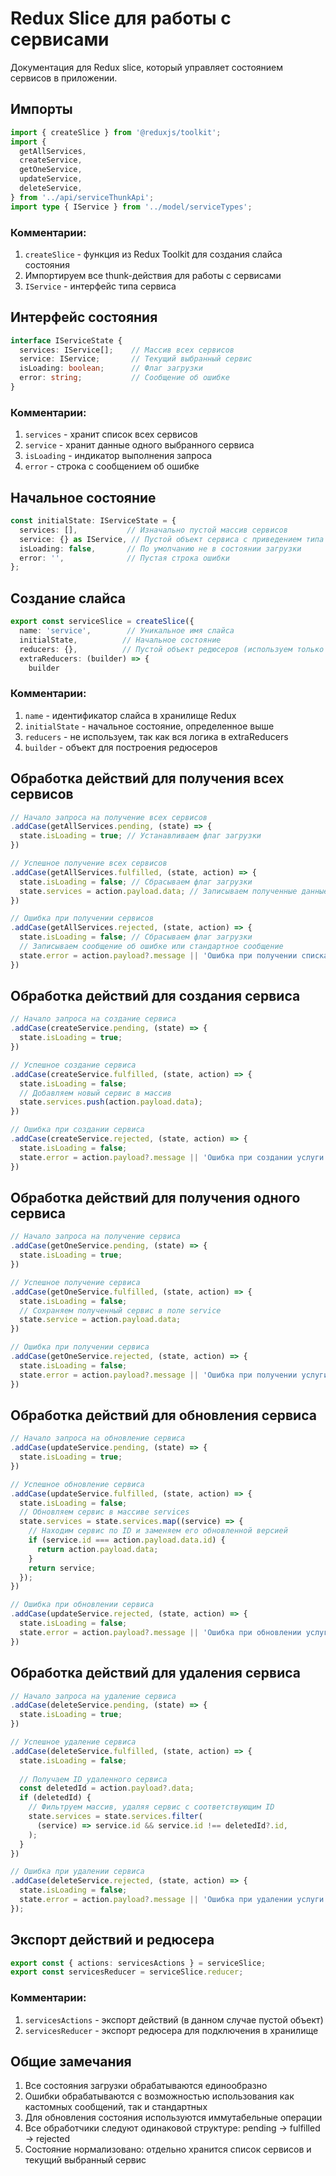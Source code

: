 # Redux Slice для работы с сервисами

Документация для Redux slice, который управляет состоянием сервисов в приложении.

## Импорты

```typescript
import { createSlice } from '@reduxjs/toolkit';
import {
  getAllServices,
  createService,
  getOneService,
  updateService,
  deleteService,
} from '../api/serviceThunkApi';
import type { IService } from '../model/serviceTypes';
```

### Комментарии:
1. `createSlice` - функция из Redux Toolkit для создания слайса состояния
2. Импортируем все thunk-действия для работы с сервисами
3. `IService` - интерфейс типа сервиса

## Интерфейс состояния

```typescript
interface IServiceState {
  services: IService[];    // Массив всех сервисов
  service: IService;       // Текущий выбранный сервис
  isLoading: boolean;      // Флаг загрузки
  error: string;           // Сообщение об ошибке
}
```

### Комментарии:
1. `services` - хранит список всех сервисов
2. `service` - хранит данные одного выбранного сервиса
3. `isLoading` - индикатор выполнения запроса
4. `error` - строка с сообщением об ошибке

## Начальное состояние

```typescript
const initialState: IServiceState = {
  services: [],           // Изначально пустой массив сервисов
  service: {} as IService, // Пустой объект сервиса с приведением типа
  isLoading: false,       // По умолчанию не в состоянии загрузки
  error: '',              // Пустая строка ошибки
};
```

## Создание слайса

```typescript
export const serviceSlice = createSlice({
  name: 'service',        // Уникальное имя слайса
  initialState,          // Начальное состояние
  reducers: {},          // Пустой объект редюсеров (используем только extraReducers)
  extraReducers: (builder) => {
    builder
```

### Комментарии:
1. `name` - идентификатор слайса в хранилище Redux
2. `initialState` - начальное состояние, определенное выше
3. `reducers` - не используем, так как вся логика в extraReducers
4. `builder` - объект для построения редюсеров

## Обработка действий для получения всех сервисов

```typescript
// Начало запроса на получение всех сервисов
.addCase(getAllServices.pending, (state) => {
  state.isLoading = true; // Устанавливаем флаг загрузки
})

// Успешное получение всех сервисов
.addCase(getAllServices.fulfilled, (state, action) => {
  state.isLoading = false; // Сбрасываем флаг загрузки
  state.services = action.payload.data; // Записываем полученные данные в хранилище
})

// Ошибка при получении сервисов
.addCase(getAllServices.rejected, (state, action) => {
  state.isLoading = false; // Сбрасываем флаг загрузки
  // Записываем сообщение об ошибке или стандартное сообщение
  state.error = action.payload?.message || 'Ошибка при получении списка услуг';
})
```

## Обработка действий для создания сервиса

```typescript
// Начало запроса на создание сервиса
.addCase(createService.pending, (state) => {
  state.isLoading = true;
})

// Успешное создание сервиса
.addCase(createService.fulfilled, (state, action) => {
  state.isLoading = false;
  // Добавляем новый сервис в массив
  state.services.push(action.payload.data);
})

// Ошибка при создании сервиса
.addCase(createService.rejected, (state, action) => {
  state.isLoading = false;
  state.error = action.payload?.message || 'Ошибка при создании услуги';
})
```

## Обработка действий для получения одного сервиса

```typescript
// Начало запроса на получение сервиса
.addCase(getOneService.pending, (state) => {
  state.isLoading = true;
})

// Успешное получение сервиса
.addCase(getOneService.fulfilled, (state, action) => {
  state.isLoading = false;
  // Сохраняем полученный сервис в поле service
  state.service = action.payload.data;
})

// Ошибка при получении сервиса
.addCase(getOneService.rejected, (state, action) => {
  state.isLoading = false;
  state.error = action.payload?.message || 'Ошибка при получении услуги';
})
```

## Обработка действий для обновления сервиса

```typescript
// Начало запроса на обновление сервиса
.addCase(updateService.pending, (state) => {
  state.isLoading = true;
})

// Успешное обновление сервиса
.addCase(updateService.fulfilled, (state, action) => {
  state.isLoading = false;
  // Обновляем сервис в массиве services
  state.services = state.services.map((service) => {
    // Находим сервис по ID и заменяем его обновленной версией
    if (service.id === action.payload.data.id) {
      return action.payload.data;
    }
    return service;
  });
})

// Ошибка при обновлении сервиса
.addCase(updateService.rejected, (state, action) => {
  state.isLoading = false;
  state.error = action.payload?.message || 'Ошибка при обновлении услуги';
})
```

## Обработка действий для удаления сервиса

```typescript
// Начало запроса на удаление сервиса
.addCase(deleteService.pending, (state) => {
  state.isLoading = true;
})

// Успешное удаление сервиса
.addCase(deleteService.fulfilled, (state, action) => {
  state.isLoading = false;
  
  // Получаем ID удаленного сервиса
  const deletedId = action.payload?.data;
  if (deletedId) {
    // Фильтруем массив, удаляя сервис с соответствующим ID
    state.services = state.services.filter(
      (service) => service.id && service.id !== deletedId?.id,
    );
  }
})

// Ошибка при удалении сервиса
.addCase(deleteService.rejected, (state, action) => {
  state.isLoading = false;
  state.error = action.payload?.message || 'Ошибка при удалении услуги';
});
```

## Экспорт действий и редюсера

```typescript
export const { actions: servicesActions } = serviceSlice;
export const servicesReducer = serviceSlice.reducer;
```

### Комментарии:
1. `servicesActions` - экспорт действий (в данном случае пустой объект)
2. `servicesReducer` - экспорт редюсера для подключения в хранилище

## Общие замечания

1. Все состояния загрузки обрабатываются единообразно
2. Ошибки обрабатываются с возможностью использования как кастомных сообщений, так и стандартных
3. Для обновления состояния используются иммутабельные операции
4. Все обработчики следуют одинаковой структуре: pending → fulfilled → rejected
5. Состояние нормализовано: отдельно хранится список сервисов и текущий выбранный сервис